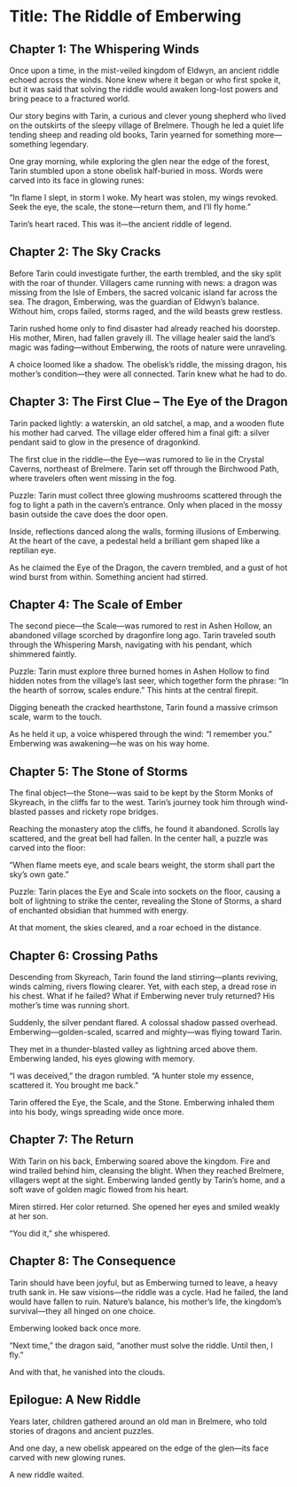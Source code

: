 # Title: The Riddle of Emberwing
## Chapter 1: The Whispering Winds

Once upon a time, in the mist-veiled kingdom of Eldwyn, an ancient riddle echoed across the winds. None knew where it began or who first spoke it, but it was said that solving the riddle would awaken long-lost powers and bring peace to a fractured world.

Our story begins with Tarin, a curious and clever young shepherd who lived on the outskirts of the sleepy village of Brelmere. Though he led a quiet life tending sheep and reading old books, Tarin yearned for something more—something legendary.

One gray morning, while exploring the glen near the edge of the forest, Tarin stumbled upon a stone obelisk half-buried in moss. Words were carved into its face in glowing runes:

“In flame I slept, in storm I woke. My heart was stolen, my wings revoked. Seek the eye, the scale, the stone—return them, and I’ll fly home.”

Tarin’s heart raced. This was it—the ancient riddle of legend.

## Chapter 2: The Sky Cracks

Before Tarin could investigate further, the earth trembled, and the sky split with the roar of thunder. Villagers came running with news: a dragon was missing from the Isle of Embers, the sacred volcanic island far across the sea. The dragon, Emberwing, was the guardian of Eldwyn’s balance. Without him, crops failed, storms raged, and the wild beasts grew restless.

Tarin rushed home only to find disaster had already reached his doorstep. His mother, Miren, had fallen gravely ill. The village healer said the land’s magic was fading—without Emberwing, the roots of nature were unraveling.

A choice loomed like a shadow. The obelisk’s riddle, the missing dragon, his mother’s condition—they were all connected. Tarin knew what he had to do.

## Chapter 3: The First Clue – The Eye of the Dragon

Tarin packed lightly: a waterskin, an old satchel, a map, and a wooden flute his mother had carved. The village elder offered him a final gift: a silver pendant said to glow in the presence of dragonkind.

The first clue in the riddle—the Eye—was rumored to lie in the Crystal Caverns, northeast of Brelmere. Tarin set off through the Birchwood Path, where travelers often went missing in the fog.

Puzzle: Tarin must collect three glowing mushrooms scattered through the fog to light a path in the cavern’s entrance. Only when placed in the mossy basin outside the cave does the door open.

Inside, reflections danced along the walls, forming illusions of Emberwing. At the heart of the cave, a pedestal held a brilliant gem shaped like a reptilian eye.

As he claimed the Eye of the Dragon, the cavern trembled, and a gust of hot wind burst from within. Something ancient had stirred.

## Chapter 4: The Scale of Ember

The second piece—the Scale—was rumored to rest in Ashen Hollow, an abandoned village scorched by dragonfire long ago. Tarin traveled south through the Whispering Marsh, navigating with his pendant, which shimmered faintly.

Puzzle: Tarin must explore three burned homes in Ashen Hollow to find hidden notes from the village’s last seer, which together form the phrase: “In the hearth of sorrow, scales endure.” This hints at the central firepit.

Digging beneath the cracked hearthstone, Tarin found a massive crimson scale, warm to the touch.

As he held it up, a voice whispered through the wind: “I remember you.” Emberwing was awakening—he was on his way home.

## Chapter 5: The Stone of Storms

The final object—the Stone—was said to be kept by the Storm Monks of Skyreach, in the cliffs far to the west. Tarin’s journey took him through wind-blasted passes and rickety rope bridges.

Reaching the monastery atop the cliffs, he found it abandoned. Scrolls lay scattered, and the great bell had fallen. In the center hall, a puzzle was carved into the floor:

“When flame meets eye, and scale bears weight, the storm shall part the sky’s own gate.”

Puzzle: Tarin places the Eye and Scale into sockets on the floor, causing a bolt of lightning to strike the center, revealing the Stone of Storms, a shard of enchanted obsidian that hummed with energy.

At that moment, the skies cleared, and a roar echoed in the distance.

## Chapter 6: Crossing Paths

Descending from Skyreach, Tarin found the land stirring—plants reviving, winds calming, rivers flowing clearer. Yet, with each step, a dread rose in his chest. What if he failed? What if Emberwing never truly returned? His mother’s time was running short.

Suddenly, the silver pendant flared. A colossal shadow passed overhead. Emberwing—golden-scaled, scarred and mighty—was flying toward Tarin.

They met in a thunder-blasted valley as lightning arced above them. Emberwing landed, his eyes glowing with memory.

“I was deceived,” the dragon rumbled. “A hunter stole my essence, scattered it. You brought me back.”

Tarin offered the Eye, the Scale, and the Stone. Emberwing inhaled them into his body, wings spreading wide once more.

## Chapter 7: The Return

With Tarin on his back, Emberwing soared above the kingdom. Fire and wind trailed behind him, cleansing the blight. When they reached Brelmere, villagers wept at the sight. Emberwing landed gently by Tarin’s home, and a soft wave of golden magic flowed from his heart.

Miren stirred. Her color returned. She opened her eyes and smiled weakly at her son.

“You did it,” she whispered.

## Chapter 8: The Consequence

Tarin should have been joyful, but as Emberwing turned to leave, a heavy truth sank in. He saw visions—the riddle was a cycle. Had he failed, the land would have fallen to ruin. Nature’s balance, his mother’s life, the kingdom’s survival—they all hinged on one choice.

Emberwing looked back once more.

“Next time,” the dragon said, “another must solve the riddle. Until then, I fly.”

And with that, he vanished into the clouds.

## Epilogue: A New Riddle

Years later, children gathered around an old man in Brelmere, who told stories of dragons and ancient puzzles.

And one day, a new obelisk appeared on the edge of the glen—its face carved with new glowing runes.

A new riddle waited.